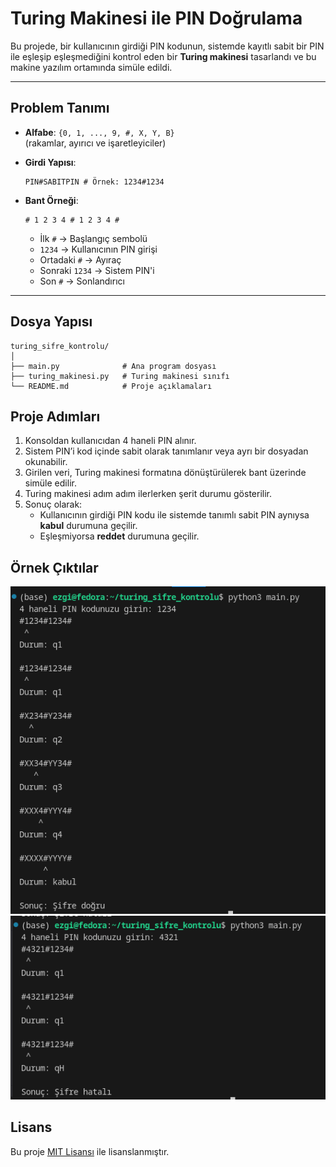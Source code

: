 # Turing Makinesi ile PIN Doğrulama

Bu projede, bir kullanıcının girdiği PIN kodunun, sistemde kayıtlı sabit bir PIN ile eşleşip eşleşmediğini kontrol eden bir **Turing makinesi** tasarlandı ve bu makine yazılım ortamında simüle edildi.

---

## Problem Tanımı

- **Alfabe**: `{0, 1, ..., 9, #, X, Y, B}`  
  (rakamlar, ayırıcı ve işaretleyiciler)
  
- **Girdi Yapısı**:  
  ```
  PIN#SABITPIN # Örnek: 1234#1234  
  ```

- **Bant Örneği**:

  ```
  # 1 2 3 4 # 1 2 3 4 #
  ```
  
  - İlk `#` → Başlangıç sembolü  
  - `1234` → Kullanıcının PIN girişi  
  - Ortadaki `#` → Ayıraç  
  - Sonraki `1234` → Sistem PIN'i  
  - Son `#` → Sonlandırıcı

---

## Dosya Yapısı

```
turing_sifre_kontrolu/
│
├── main.py              # Ana program dosyası 
├── turing_makinesi.py   # Turing makinesi sınıfı 
└── README.md            # Proje açıklamaları
```


## Proje Adımları

1. Konsoldan kullanıcıdan 4 haneli PIN alınır.  
2. Sistem PIN’i kod içinde sabit olarak tanımlanır veya ayrı bir dosyadan okunabilir.  
3. Girilen veri, Turing makinesi formatına dönüştürülerek bant üzerinde simüle edilir.  
4. Turing makinesi adım adım ilerlerken şerit durumu gösterilir.  
5. Sonuç olarak:
    - Kullanıcının girdiği PIN kodu ile sistemde tanımlı sabit PIN aynıysa **kabul** durumuna geçilir.
    - Eşleşmiyorsa **reddet** durumuna geçilir.


## Örnek Çıktılar

![Doğru şifre örneği](https://github.com/ezgisasi/turing-makinesi-odevi/blob/main/images/1.png)
![Hatalı şifre örneği](https://github.com/ezgisasi/turing-makinesi-odevi/blob/main/images/2.png)

## Lisans

Bu proje [MIT Lisansı]([LICENSE](https://github.com/ezgisasi/turing-makinesi-odevi/blob/main/LICENSE)) ile lisanslanmıştır.
